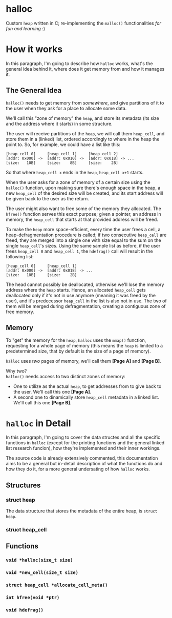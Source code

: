 # halloc
Custom `heap` written in C; re-implementing the `malloc()` functionalities _for fun and learning_ :)

# How it works
In this paragraph, I'm going to describe how `halloc` works, what's the general idea behind it, where does it get memory from and how it manages it.

## The General Idea
`halloc()` needs to get memory from _somewhere_, and give partitions of it to the user when they ask for a place to allocate some data.  

We'll call this "zone of memory" the `heap`, and store its metadata (its size and the address where it starts) in some structure.  

The user will receive partitions of the `heap`, we will call them `heap_cell`, and store them in a (linked) list, ordered accordingly to where in the heap the point to. So, for example, we could have a list like this:

```
[heap_cell 0]     [heap_cell 1]     [heap_cell 2]
[addr: 0x000] ->  [addr: 0x010] ->  [addr: 0x018] -> ...
[size:   10B]     [size:    8B]     [size:    2B]
```
So that where `heap_cell x` ends in the `heap`, `heap_cell x+1` starts.

When the user asks for a zone of memory of a certain size using the `halloc()` function, upon making sure there's enough space in the heap, a new `heap_cell` of the desired size will be created, and its start address will be given back to the user as the return. 

The user might also want to free some of the memory they allocated. The `hfree()` function serves this exact purpose; given a pointer, an address in memory, the `heap_cell` that starts at that provided address will be freed. 

To make the `heap` more space-efficient, every time the user frees a cell, a heap-defragmentation procedure is called; if two consecutive `heap_cell` are freed, they are merged into a single one with size equal to the sum on the single `heap_cell`'s sizes. Using the same sample list as before, if the user frees `heap_cell 0` and `heap_cell 1`, the `hdefrag()` call will result in the following list:

```
[heap_cell 0]     [heap_cell 1]
[addr: 0x000] ->  [addr: 0x018] -> ...
[size:   18B]     [size:    2B]
```

The head cannot possibly be deallocated, otherwise we'll lose the memory address where the `heap` starts. Hence, an allocated `heap_cell` gets deallocated only if it's not in use anymore (meaning it was freed by the user), and it's predecessor `heap_cell` in the list is also not in use. The two of them will be merged during defragmentation, creating a contiguous zone of free memory. 

## Memory

To "get" the memory for the `heap`, `halloc` uses the `mmap()` function, requesting for a whole page of memory (this means the `heap` is limited to a predetermined size, that by default is the size of a page of memory). 
  
`halloc` uses _two_ pages of memory, we'll call them __[Page A]__ and __[Page B]__.   
  
Why two?   
`halloc()` needs access to two distinct zones of memory: 
- One to utilize as the actual `heap`, to get addresses from to give back to the user. We'll call this one __[Page A]__. 
- A second one to dinamically store `heap_cell` metadata in a linked list. We'll call this one __[Page B]__.

# `halloc` in Detail
In this paragraph, I'm going to cover the data structes and all the specific functions in `halloc` (except for the printing functions and the general linked list research funcion), how they're implemented and their inner workings.   

The source code is already extensively commented, this documentation aims to be a general but in-detail description of what the functions do and how they do it, for a more general undersating of how `halloc` works.

## Structures

### struct heap  
The data structure that stores the metadata of the entire heap, is `struct heap`. 

### struct heap_cell  

## Functions 

### `void *halloc(size_t size)`

### `void *new_cell(size_t size)`

### `struct heap_cell *allocate_cell_meta()`

### `int hfree(void *ptr)`

### `void hdefrag()`
